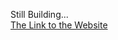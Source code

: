 Still Building...
<br><a href="https://vishnudatta510.github.io/practice-Travel-todo/">The Link to the Website</a>
